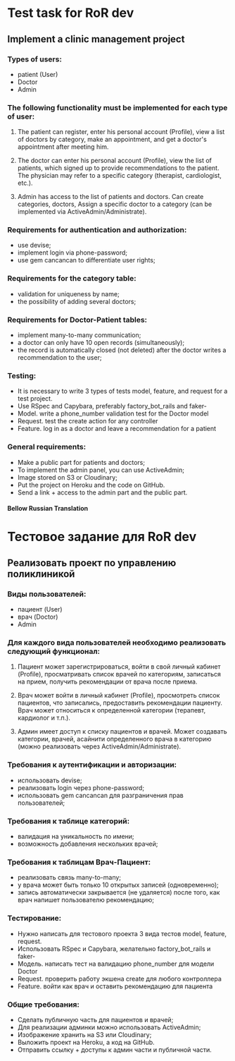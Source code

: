 # Test task for RoR dev

## Implement a clinic management project

### Types of users:

- patient (User)
- Doctor
- Admin

### The following functionality must be implemented for each type of user:

1. The patient can register, enter his personal account (Profile),
   view a list of doctors by category, make an appointment, and get
   a doctor's appointment after meeting him.

2. The doctor can enter his personal account (Profile), view the list of patients, which
   signed up to provide recommendations to the patient. The physician may refer to a specific category (therapist, cardiologist, etc.).

3. Admin has access to the list of patients and doctors. Can create categories, doctors,
   Assign a specific doctor to a category (can be implemented via ActiveAdmin/Administrate).

### Requirements for authentication and authorization:

- use devise;
- implement login via phone-password;
- use gem cancancan to differentiate user rights;

### Requirements for the category table:

- validation for uniqueness by name;
- the possibility of adding several doctors;

### Requirements for Doctor-Patient tables:

- implement many-to-many communication;
- a doctor can only have 10 open records (simultaneously);
- the record is automatically closed (not deleted) after the doctor writes a recommendation to the user;

### Testing:

- It is necessary to write 3 types of tests model, feature, and request for a test project.
- Use RSpec and Capybara, preferably factory_bot_rails and faker-
- Model. write a phone_number validation test for the Doctor model
- Request. test the create action for any controller
- Feature. log in as a doctor and leave a recommendation for a patient

### General requirements:

- Make a public part for patients and doctors;
- To implement the admin panel, you can use ActiveAdmin;
- Image stored on S3 or Cloudinary;
- Put the project on Heroku and the code on GitHub.
- Send a link + access to the admin part and the public part.

#### Bellow Russian Translation

# Тестовое задание для RoR dev

## Реализовать проект по управлению поликлиникой

### Виды пользователей:

- пациент (User)
- врач (Doctor)
- Admin

### Для каждого вида пользователей необходимо реализовать следующий функционал:

1. Пациент может зарегистрироваться, войти в свой личный кабинет (Profile),
   просматривать список врачей по категориям, записаться на прием, получить
   рекомендации от врача после приема.

2. Врач может войти в личный кабинет (Profile), просмотреть список пациентов, что
   записались, предоставить рекомендации пациенту. Врач может относиться к определенной
   категории (терапевт, кардиолог и т.п.).

3. Админ имеет доступ к списку пациентов и врачей. Может создавать категории, врачей,
   асайнити определенного врача в категорию (можно реализовать через ActiveAdmin/Administrate).

### Требования к аутентификации и авторизации:

- использовать devise;
- реализовать login через phone-password;
- использовать gem cancancan для разграничения прав пользователей;

### Требования к таблице категорий:

- валидация на уникальность по имени;
- возможность добавления нескольких врачей;

### Требования к таблицам Врач-Пациент:

- реализовать связь many-to-many;
- у врача может быть только 10 открытых записей (одновременно);
- запись автоматически закрывается (не удаляется) после того, как врач напишет пользователю рекомендацию;

### Тестирование:

- Нужно написать для тестового проекта 3 вида тестов model, feature, request.
- Использовать RSpec и Capybara, желательно factory_bot_rails и faker-
- Модель. написать тест на валидацию phone_number для модели Doctor
- Request. проверить работу экшена create для любого контроллера
- Feature. войти как врач и оставить рекомендацию для пациента

### Общие требования:

- Сделать публичную часть для пациентов и врачей;
- Для реализации админки можно использовать ActiveAdmin;
- Изображение хранить на S3 или Cloudinary;
- Выложить проект на Heroku, а код на GitHub.
- Отправить ссылку + доступы к админ части и публичной части.
